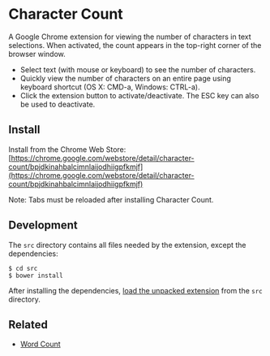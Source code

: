 # Character Count

A Google Chrome extension for viewing the number of characters in text selections. When activated, the count appears in the top-right corner of the browser window.

- Select text (with mouse or keyboard) to see the number of characters.
- Quickly view the number of characters on an entire page using keyboard shortcut (OS X: CMD-a, Windows: CTRL-a).
- Click the extension button to activate/deactivate. The ESC key can also be used to deactivate.


## Install

Install from the Chrome Web Store: [https://chrome.google.com/webstore/detail/character-count/bpjdkinahbalcimnlaijodhiigpfkmjf](https://chrome.google.com/webstore/detail/character-count/bpjdkinahbalcimnlaijodhiigpfkmjf)

Note: Tabs must be reloaded after installing Character Count.


## Development

The `src` directory contains all files needed by the extension, except the dependencies:

    $ cd src
    $ bower install

After installing the dependencies, [load the unpacked extension](https://developer.chrome.com/extensions/getstarted#unpacked) from the `src` directory.


## Related

- [Word Count](https://github.com/jbrudvik/word-count)
